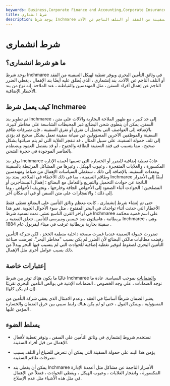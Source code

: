 ```yaml
---
keywords: Business,Corporate Finance and Accounting,Corporate Insurance
title: شرط انشمارى
description: يوجد شرط Inchmaree في وثائق التأمين البحري ويوفر تغطية لهيكل السفينة من الفقد أو التلف الناجم عن الآلات.
---
```


# شرط انشمارى
## ما هو شرط انشمارى؟

يوجد شرط Inchmaree في وثائق التأمين البحري ويوفر تغطية لهيكل السفينة من الفقد أو التلف الناجم عن الآلات. بند إنشماري ، الذي يُطلق عليه أيضًا بند الإهمال ، يغطي الضرر الناجم عن إهمال أفراد السفن ، مثل المهندسين والقباطنة ، عند الملاحة. إنه نوع من بند [الأخطار الإضافية.](/named_perils)

## كيف يعمل شرط Inchmaree

تم تطوير بند Inchmaree ، إلى حد كبير ، مع ظهور الملاحة البخارية والآلات على متن السفن. يمكن أن ينطوي شحن البضائع عبر المحيطات الشاسعة على مخاطر كبيرة. بالإضافة إلى العواصف التي يحتمل أن تغرق أو تغرق السفينة ، فإن تصرفات طاقم السفينة والموظفين الآخرين المسؤولين عن صيانة سفينة تعمل بشكل صحيح قد يؤدي إلى تلف حمولة السفينة. على سبيل المثال ، قد تنفجر الغلاية التي لم يتم صيانتها بشكل صحيح ، مما يتسبب في فقد السفينة للطاقة والجنوح ، أو قد ينفصل العمود ويصطدم بالعناصر الموجودة في حجرة الشحن.

يوفر بند Inchmaree عادةً تغطية إضافية للضرر أو الخسارة التي تسببها أعمدة الإدارة المكسورة ، والغلايات المتفجرة ، وعيوب الهيكل ، وغيرها من المشاكل المرتبطة بالسفينة ومعدات السفينة. بالإضافة إلى ذلك ، ستغطي السياسات الإهمال من ضباط ومهندسين وطاقم السفينة ، بما في ذلك الأخطاء في الملاحة. يمتد بند Inchmaree أيضًا إلى الأضرار الناتجة عن حوادث التحميل والتفريغ والتعامل مع البضائع ؛ إهمال المستأجرين أو المصلحين ؛ الحوادث أثناء الصعود إلى الأحواض الجافة وخارجها ، وتجريف الأحواض ، وما إلى ذلك ؛ والانفجارات على متن السفن أو في أي مكان آخر.

حتى تم إنشاء شرط إنشمارى ، كانت معظم وثائق التأمين على البضائع تغطي فقط الأخطار التي حدثت أثناء تواجدك في البحر المفتوح ، مثل سوء الأحوال الجوية. تغير هذا في أواخر القرن التاسع عشر. تمت تسمية شرط Inchmaree على اسم قضية محكمة بريطانية ، هاميلتون ضد جيمس وميرسي للتأمين. تتعلق القضية بـ Inchmaree ، وهي سفينة بخارية بريطانية غرقت في ميناء ليفربول عام 1884 .

تضررت حمولة السفينة عندما غمرت مضخة داخلية منطقة الحجز ، لكن شركة التأمين رفضت مطالبات مالكي البضائع لأن الضرر لم يكن بسبب "مخاطر البحر". تعرضت صناعة التأمين البحري لضغوط لتوفير تغطية إضافية للحوادث التي لم يتسبب فيها البحر وبدلاً من ذلك بسبب عوامل أخرى مثل الإهمال.

## إعتبارات خاصة

غالبًا ما يكون هناك توتر بين شرط Inchmaree [والضمانات](/warranty) بموجب السياسة. عادة ما توجد الضمانات ، على وجه الخصوص ، الضمانات الإذنية في بوالص التأمين البحري تقريبًا (إن لم يكن كلها).

يعتبر الضمان شرطًا أساسيًا في العقد ، وعدم الامتثال الذي يعفي شركة التأمين من المسؤولية ، ويمكن القول ، حتى لو لم يكن هناك رابط سببي بين خرق الضمان والخسارة المؤمن عليها .

## يسلط الضوء

- تستخدم شروط إنشمارى فى وثائق التأمين على السفن ، وتوفر تغطية لأفعال الإهمال من قبل أفراد السفينة.

- يؤمن هذا البند على حمولة السفينة التي يمكن أن تتعرض للضياع أو التلف بسبب تصرفات طاقم السفينة.

- يمكن أن يغطي بند Inchmaree الأضرار الناجمة عن مشاكل مثل أعمدة الإدارة المكسورة ، وانفجار الغلايات ، وعيوب الهيكل ، ويغطي الحوادث ، فضلاً عن الإهمال في مثل هذه الأشياء مثل عدم الإصلاح.

